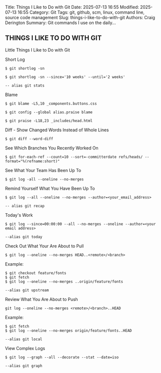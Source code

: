 Title: Things I Like to Do with Git
Date: 2025-07-13 16:55
Modified: 2025-07-13 16:55
Category: Git
Tags: git, github, scm, linux, command line, source code management
Slug: things-i-like-to-do-with-git
Authors: Craig Derington
Summary: Git commands I use on the daily...

## THINGS I LIKE TO DO WITH GIT

Little Things I Like to Do with Git


Short Log


~~~~~~~~~~~~~~~~~~~~~~~~~~~~~~~~~
$ git shortlog -sn

$ git shortlog -sn --since='10 weeks' --until='2 weeks'

-- alias git stats
~~~~~~~~~~~~~~~~~~~~~~~~~~~~~~~~~


Blame


~~~~~~~~~~~~~~~~~~~~~~~~~~~~~~~~~
$ git blame -L5,10 _components.buttons.css

$ git config --global alias.praise blame

$ git praise -L18,23 _includes/head.html
~~~~~~~~~~~~~~~~~~~~~~~~~~~~~~~~~


Diff - Show Changed Words Instead of Whole Lines


~~~~~~~~~~~~~~~~~~~~~~~~~~~~~~~~~
$ git diff --word-diff
~~~~~~~~~~~~~~~~~~~~~~~~~~~~~~~~~


See Which Branches You Recently Worked On


~~~~~~~~~~~~~~~~~~~~~~~~~~~~~~~~~
$ git for-each-ref --count=10 --sort=-committerdate refs/heads/ --format="%(refname:short)"
~~~~~~~~~~~~~~~~~~~~~~~~~~~~~~~~~


See What Your Team Has Been Up To


~~~~~~~~~~~~~~~~~~~~~~~~~~~~~~~~~
$ git log -all --oneline --no-merges
~~~~~~~~~~~~~~~~~~~~~~~~~~~~~~~~~


Remind Yourself What You Have Been Up To


~~~~~~~~~~~~~~~~~~~~~~~~~~~~~~~~~
$ git log --all --oneline --no-merges --author=<your_email_address>

-- alias git recap
~~~~~~~~~~~~~~~~~~~~~~~~~~~~~~~~~


Today's Work


~~~~~~~~~~~~~~~~~~~~~~~~~~~~~~~~~
$ git log --since=00:00:00 --all --no-merges --oneline --author=<your email address>

--alias git today
~~~~~~~~~~~~~~~~~~~~~~~~~~~~~~~~~


Check Out What Your Are About to Pull


~~~~~~~~~~~~~~~~~~~~~~~~~~~~~~~~~
$ git log --oneline --no-merges HEAD..<remote>/<branch>
~~~~~~~~~~~~~~~~~~~~~~~~~~~~~~~~~


Example:


~~~~~~~~~~~~~~~~~~~~~~~~~~~~~~~~~
$ git checkout feature/fonts
$ git fetch
$ git log --oneline --no-merges ..origin/feature/fonts

--alias git upstream
~~~~~~~~~~~~~~~~~~~~~~~~~~~~~~~~~


Review What You Are About to Push


~~~~~~~~~~~~~~~~~~~~~~~~~~~~~~~~~
git log --oneline --no-merges <remote>/<branch>..HEAD
~~~~~~~~~~~~~~~~~~~~~~~~~~~~~~~~~


Example:


~~~~~~~~~~~~~~~~~~~~~~~~~~~~~~~~~
$ git fetch
$ git log --oneline --no-merges origin/feature/fonts..HEAD

--alias git local
~~~~~~~~~~~~~~~~~~~~~~~~~~~~~~~~~


View Complex Logs


~~~~~~~~~~~~~~~~~~~~~~~~~~~~~~~~~
$ git log --graph --all --decorate --stat --date=iso

--alias git graph
~~~~~~~~~~~~~~~~~~~~~~~~~~~~~~~~~
